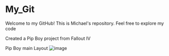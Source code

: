 # My_Git
Welcome to my GitHub!
This is Michael's repository.
Feel free to explore my code


Created a Pip Boy project from Fallout IV

Pip Boy main Layout
![image](https://user-images.githubusercontent.com/72964757/145250959-7ec2032d-051d-44be-92f5-1bc6e0e1cb77.png)

